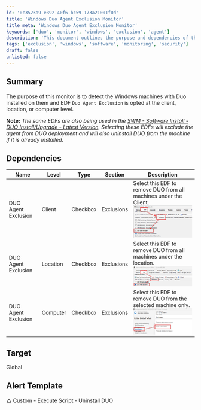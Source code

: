 ```yaml
---
id: '0c3523a9-e392-40f6-bc59-173a21001f0d'
title: 'Windows Duo Agent Exclusion Monitor'
title_meta: 'Windows Duo Agent Exclusion Monitor'
keywords: ['duo', 'monitor', 'windows', 'exclusion', 'agent']
description: 'This document outlines the purpose and dependencies of the Windows Duo Agent Exclusion Monitor, which is designed to detect Windows machines with Duo installed and manage exclusions based on client, location, or computer level settings.'
tags: ['exclusion', 'windows', 'software', 'monitoring', 'security']
draft: false
unlisted: false
---
```

## Summary

The purpose of this monitor is to detect the Windows machines with Duo installed on them and EDF `Duo Agent Exclusion` is opted at the client, location, or computer level.

**Note:** *The same EDFs are also being used in the [SWM - Software Install - DUO Install/Upgrade - Latest Version](https://proval.itglue.com/DOC-5078775-9713528). Selecting these EDFs will exclude the agent from DUO deployment and will also uninstall DUO from the machine if it is already installed.*

## Dependencies

| Name                    | Level    | Type     | Section     | Description                                                                                           |
|-------------------------|----------|----------|-------------|-------------------------------------------------------------------------------------------------------|
| DUO Agent Exclusion     | Client   | Checkbox | Exclusions  | Select this EDF to remove DUO from all machines under the Client.<br>![Image](../../../static/img/Uninstall-DUO/image_1.png) |
| DUO Agent Exclusion     | Location | Checkbox | Exclusions  | Select this EDF to remove DUO from all machines under the location.<br>![Image](../../../static/img/Uninstall-DUO/image_2.png) |
| DUO Agent Exclusion     | Computer | Checkbox | Exclusions  | Select this EDF to remove DUO from the selected machine only.<br>![Image](../../../static/img/Uninstall-DUO/image_3.png) |

## Target

Global

## Alert Template

△ Custom - Execute Script - Uninstall DUO







